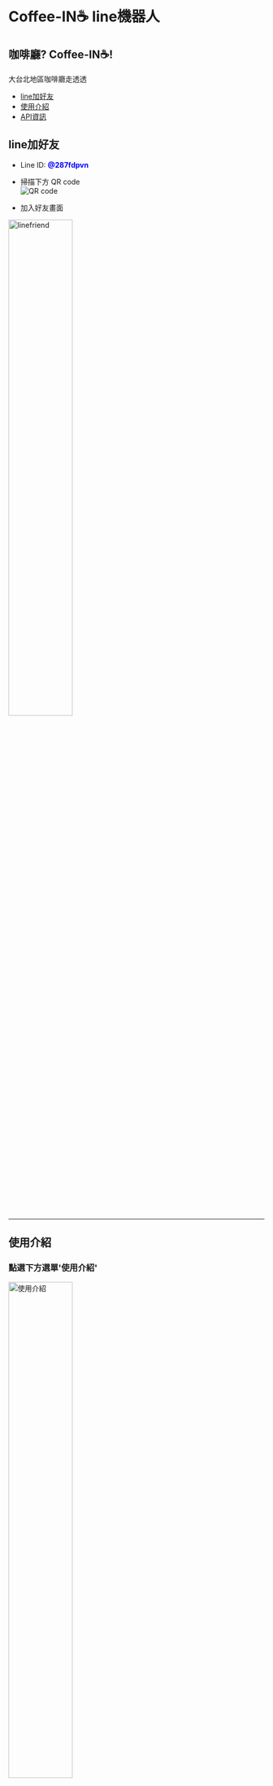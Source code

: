 # Coffee-IN☕ line機器人 
## 咖啡廳? Coffee-IN☕! 
 大台北地區咖啡廳走透透  
  
- <a href="#line加好友">line加好友</a>  
- <a href="#使用介紹">使用介紹</a>  
- <a href="#API資訊">API資訊</a>
## line加好友
- Line ID: **<font color=blue>@287fdpvn</font>**  

- 掃描下方 QR code  
![QR code](./img/QRcode.PNG)  
- 加入好友畫面  
<img src="./img/1.linefriend.PNG" alt="linefriend" width = "50%" height = "50%">

___
## 使用介紹
### 點選下方選單'使用介紹'  
<img src="./img/2.introduce.png" alt="使用介紹" width = "50%" height = "50%">
  
1. 查詢咖啡店，傳送「!name 咖啡廳店名」，機器人將會快速答覆店家位置及資訊。
<img src="./img/3.cafename.PNG" alt="咖啡店" width = "50%" height = "50%">
  
2. 輸入「不限時」，機器人將答覆您 8 家大台北地區用餐不限時間的咖啡廳。
<img src="./img/4.nolimitedtime.PNG" alt="不限時" width = "50%" height = "50%">
  
3. 傳送 「位置資訊」，即可查詢距離您 5 公里處的 5 家咖啡廳。
<img src="./img/5.location.png" alt="位置資訊" width = "50%" height = "50%">
<img src="./img/5-1.location.png" alt="位置資訊" width = "50%" height = "50%">
<img src="./img/5-2.location.png" alt="位置資訊" width = "50%" height = "50%"> 
<img src="./img/5-3.location.png" alt="位置資訊" width = "50%" height = "50%">
  
4. 點選選單「烘焙小知識」
<img src="./img/6.roatedbeans.png" alt="烘焙小知識1" width = "50%" height = "50%">
<img src="./img/6-1.roatedbeans.PNG" alt="烘焙小知識2" width = "50%" height = "50%">
<img src="./img/6-2.roatedbeans.PNG" alt="烘焙小知識3" width = "50%" height = "50%">  
  
5. 點選「咖啡豆小知識」
<img src="./img/7.coffeebeans.png" alt="咖啡豆小知識1" width = "50%" height = "50%">
<img src="./img/7-1.coffeebeans.PNG" alt="咖啡豆小知識2" width = "50%" height = "50%">
<img src="./img/7-2.coffeebeans.PNG" alt="咖啡豆小知識3" width = "50%" height = "50%">
<img src="./img/7-3.coffeebeans.PNG" alt="咖啡豆小知識4" width = "50%" height = "50%">
  
6. 點選「Metro Taipei」，連結外部台北捷運站路線圖
<img src="./img/8.MetroTaipei.png" alt="Metro Taipei1" width = "50%" height = "50%">
<img src="./img/8-1.MetroTaipei.PNG" alt="Metro Taipei2" width = "50%" height = "50%">

___
## API資訊
- 使用 <a href="https://cafenomad.tw/developers/docs/v1.2">Cafe Nomad API</a>  
    

  
  

<a href="#Coffee-IN☕ line機器人">回到 Coffee-IN☕</a>   
<a href="#">To Top</a>
  
  
  



